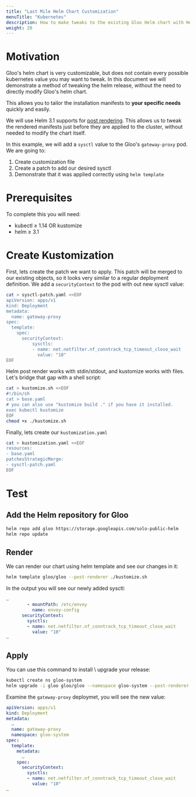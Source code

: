 ```yaml
---
title: "Last Mile Helm Chart Customization"
menuTitle: "Kubernetes"
description: How to make tweaks to the existing Gloo Helm chart with Helm and Kustomize.
weight: 20
---
```


# Motivation

Gloo's helm chart is very customizable, but does not contain every possible kubernetes value you may want to tweak. In this document we will demonstrate a method of tweaking the helm release, without the need to directly modify Gloo's helm chart.

This allows you to tailor the installation manifests to **your specific needs** quickly and easily.

We will use Helm 3.1 supports for [post rendering](https://helm.sh/docs/topics/advanced/#post-rendering). This allows us to tweak the rendered manifests just before they are applied to the cluster, without needed to modify the chart itself.

In this example, we will add a `sysctl` value to the Gloo's `gateway-proxy` pod. We are going to:

1. Create customization file
1. Create a patch to add our desired sysctl
1. Demonstrate that it was applied correctly using `helm template`

# Prerequisites

To complete this you will need:

- kubectl ≥ 1.14 OR kustomize
- helm ≥ 3.1


# Create Kustomization

First, lets create the patch we want to apply. This patch will be merged to our existing
objects, so it looks very similar to a regular deployment definition. We add a `securityContext` to
the pod with out new sysctl value:

```bash
cat > sysctl-patch.yaml <<EOF
apiVersion: apps/v1
kind: Deployment
metadata:
  name: gateway-proxy
spec:
  template:
    spec:
      securityContext:
          sysctls:
          - name: net.netfilter.nf_conntrack_tcp_timeout_close_wait
            value: "10"
EOF
```

Helm post render works with stdin/stdout, and kustomize works with files. Let's bridge that gap
with a shell script:

```bash
cat > kustomize.sh <<EOF
#!/bin/sh
cat > base.yaml
# you can also use "kustomize build ." if you have it installed.
exec kubectl kustomize
EOF
chmod +x ./kustomize.sh
```

Finally, lets create our `kustomization.yaml`

```bash
cat > kustomization.yaml <<EOF
resources:
- base.yaml
patchesStrategicMerge:
- sysctl-patch.yaml
EOF
```


# Test

## Add the Helm repository for Gloo

```bash
helm repo add gloo https://storage.googleapis.com/solo-public-helm
helm repo update
```

## Render
We can render our chart using helm template and see our changes in it:

```bash
helm template gloo/gloo --post-renderer ./kustomize.sh
```

In the output you will see our newly added sysctl:
```yaml
…
        - mountPath: /etc/envoy
          name: envoy-config
      securityContext:
        sysctls:
        - name: net.netfilter.nf_conntrack_tcp_timeout_close_wait
          value: "10"
…
```

## Apply

You can use this command to install \ upgrade your release:

```bash
kubectl create ns gloo-system
helm upgrade -i gloo gloo/gloo --namespace gloo-system --post-renderer ./kustomize.sh
```

Examine the `gateway-proxy` deploymet, you will see the new value:
```yaml
apiVersion: apps/v1
kind: Deployment
metadata:
  …
  name: gateway-proxy
  namespace: gloo-system
spec:
  template:
    metadata:
      …
    spec:
      securityContext:
        sysctls:
        - name: net.netfilter.nf_conntrack_tcp_timeout_close_wait
          value: "10"
…
```
